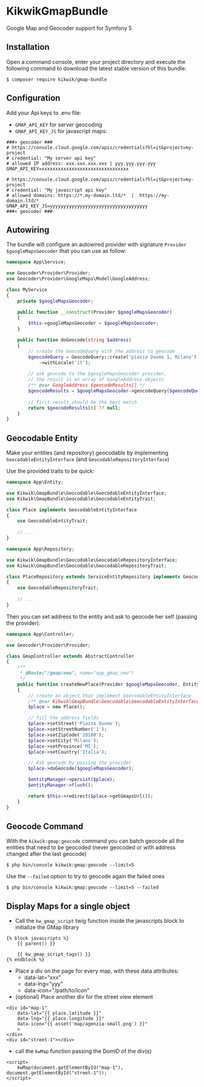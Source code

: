 KikwikGmapBundle
================

Google Map and Geocoder support for Symfony 5



Installation
------------

Open a command console, enter your project directory and execute the
following command to download the latest stable version of this bundle:

```console
$ composer require kikwik/gmap-bundle
```

Configuration
-------------

Add your Api keys to .env file: 
- `GMAP_API_KEY` for server geocoding 
- `GMAP_API_KEY_JS` for javascript maps:

```dotenv
###> geocoder ###
# https://console.cloud.google.com/apis/credentials?hl=it&project=my-project
# credential: "My server api key"
# allowed IP address: xxx.xxx.xxx.xxx | yyy.yyy.yyy.yyy
GMAP_API_KEY=xxxxxxxxxxxxxxxxxxxxxxxxxxxxxxxx

# https://console.cloud.google.com/apis/credentials?hl=it&project=my-project
# credential: "My javascript api key"
# allowed domains: https://*.my-domain.ltd/*  |  https://my-domain.ltd/*
GMAP_API_KEY_JS=yyyyyyyyyyyyyyyyyyyyyyyyyyyyyyyyyyyy
###< geocoder ###
```

Autowiring
----------

The bundle will configure an autowired provider with signature `Provider $googleMapsGeocoder` that you can use as follow:

```php
namespace App\Service;

use Geocoder\Provider\Provider;
use Geocoder\Provider\GoogleMaps\Model\GoogleAddress;

class MyService
{
    private $googleMapsGeocoder;

    public function __construct(Provider $googleMapsGeocoder)
    {
        $this->googleMapsGeocoder = $googleMapsGeocoder;
    }

    public function doGeocode(string $address)
    {
        // create the GeocodeQuery with the address to geocode
        $geocodeQuery = GeocodeQuery::create('piazza Duomo 1, Milano')
            ->withLocale('it');
            
        // ask geocode to the $googleMapsGeocoder provider,
        // the result is an array of GoogleAddress objects   
        /** @var GoogleAddress $geocodeResults[] */
        $geocodeResults = $googleMapsGeocoder->geocodeQuery($geocodeQuery);
        
        // first result should be the best match
        return $geocodeResults[0] ?? null;
    }
}
```

Geocodable Entity
-----------------

Make your entities (and repository) geocodable by implementing `GeocodableEntityInterface` (and `GeocodableRepositoryInterface`)

Use the provided traits to be quick:

```php
namespace App\Entity;

use Kikwik\GmapBundle\Geocodable\GeocodableEntityInterface;
use Kikwik\GmapBundle\Geocodable\GeocodableEntityTrait;

class Place implements GeocodableEntityInterface
{
    use GeocodableEntityTrait;
    
    // ...
}
```

```php
namespace App\Repository;

use Kikwik\GmapBundle\Geocodable\GeocodableRepositoryInterface;
use Kikwik\GmapBundle\Geocodable\GeocodableRepositoryTrait;

class PlaceRepository extends ServiceEntityRepository implements GeocodableRepositoryInterface
{
    use GeocodableRepositoryTrait;
    
    // ...
}
```

Then you can set address to the entity and ask to geocode her self (passing the provider):

```php
namespace App\Controller;

use Geocoder\Provider\Provider;

class GmapController extends AbstractController
{
    /**
     * @Route("/gmap/new", name="app_gmap_new")
     */
    public function createNewPlace(Provider $googleMapsGeocoder, EntityManagerInterface $entityManager)
    {
        // create an object that implement GeocodableEntityInterface
        /** @var Kikwik\GmapBundle\Geocodable\GeocodableEntityInterface $place */
        $place = new Place();

        // fill the address fields
        $place->setStreet('Piazza Duomo');
        $place->setStreetNumber('1');
        $place->setZipCode('20100');
        $place->setCity('Milano');
        $place->setProvince('MI');
        $place->setCountry('Italia');

        // Ask geocode by passing the provider
        $place->doGeocode($googleMapsGeocoder);

        $entityManager->persist($place);
        $entityManager->flush();

        return $this->redirect($place->getGmapsUrl());
    }
}
```

Geocode Command
---------------

With the `kikwik:gmap:geocode` command you can batch geocode all the entities that need to be geocoded (never geocoded or with address changed after the last geocode) 

```console
$ php bin/console kikwik:gmap:geocode --limit=5
```

Use the `--failed` option to try to geocode again the failed ones

```console
$ php bin/console kikwik:gmap:geocode --limit=5 --failed
```

Display Maps for a single object
--------------------------------

- Call the `kw_gmap_script` twig function inside the javascripts block to initialize the GMap library

```twig
{% block javascripts %}
    {{ parent() }}
 
    {{ kw_gmap_script_tags() }}
{% endblock %}
```

- Place a div on the page for every map, with these data attributes:
    - data-lat="xxx"
    - data-lng="yyy"
    - data-icon="/path/to/icon"
- (optional) Place another div for the street view element

```twig
<div id="map-1" 
    data-lat="{{ place.latitude }}" 
    data-lng="{{ place.longitude }}"
    data-icon="{{ asset('map/agenzia-small.png') }}"
    >
</div>
<div id="street-1"></div>
```

- call the `kwMap` function passing the DomID of the div(s)

```twig
<script>
    kwMap(document.getElementById("map-1"), document.getElementById("street-1"));
</script>
```